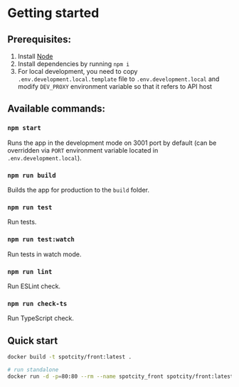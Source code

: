 # Getting started

## Prerequisites:
 1. Install [Node](https://nodejs.org/)
 2. Install dependencies by running `npm i`
 3. For local development, you need to copy `.env.development.local.template` file to `.env.development.local` and modify `DEV_PROXY` environment variable so that it refers to API host


## Available commands:

### `npm start`

Runs the app in the development mode on 3001 port by default (can be overridden via `PORT` environment variable located in `.env.development.local`).


### `npm run build`

Builds the app for production to the `build` folder.


### `npm run test`

Run tests.


### `npm run test:watch`

Run tests in watch mode.


### `npm run lint`

Run ESLint check.

### `npm run check-ts`

Run TypeScript check.

## Quick start
```bash
docker build -t spotcity/front:latest .

# run standalone
docker run -d -p=80:80 --rm --name spotcity_front spotcity/front:latest

```
